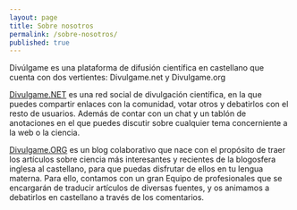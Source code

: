 ```yaml
---
layout: page
title: Sobre nosotros
permalink: /sobre-nosotros/
published: true
---
```


Divúlgame es una plataforma de difusión científica en castellano que cuenta con dos vertientes: Divulgame.net y Divulgame.org

[Divulgame.NET](http://divulgame.net) es una red social de divulgación científica, en la que puedes compartir enlaces con la comunidad, votar otros y debatirlos con el resto de usuarios. Además de contar con un chat y un tablón de anotaciones en el que puedes discutir sobre cualquier tema concerniente a la web o la ciencia.

[Divulgame.ORG](http://divulgame.org) es un blog colaborativo que nace con el propósito de traer los artículos sobre ciencia más interesantes y recientes de la blogosfera inglesa al castellano, para que puedas disfrutar de ellos en tu lengua materna.
Para ello, contamos con un gran Equipo de profesionales que se encargarán de traducir artículos de diversas fuentes, y os animamos a debatirlos en castellano a través de los comentarios.
